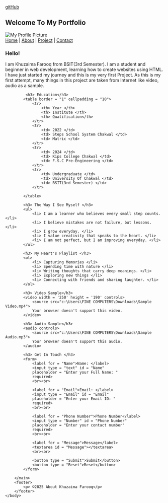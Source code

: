 <!Doctype html>
<html lang ="en">
    <head>
        <meta charset = "UTF-8">
        <title>
            My Portfolio
        </title>
    </head>
    <body>
        <a href = "https://github.com/khuzaimafarooq343/About-Me-.git">gitHub</a>
        <h2> Welcome To My Portfolio</h2>
        <img src="e:\my profile.jpg" alt = "My Profile Picture">
        <nav>
            <a href = "index.html">Home</a> |
            <a href = "about.html">About</a> |
            <a href = "project.html">Project</a> |
            <a href = "contact.html">Contact</a>
        </nav>
        <main>
            <h3> Hello! </h3>
            <p> I am Khuzaima Farooq from BSIT(3rd Semester). 
                I am a student and beginner in web development, learning how to create websites using HTML.
                I have just started my journey and this is my very first Project.
                As this is my first attempt, many things in this project are taken from Internet
                like video, audio as a sample.
             </p>

             <h3> Education</h3>
            <table border = "1" cellpadding = "10">
                <tr> 
                    <th> Year </th>
                    <th> Institute </th>
                    <th> Qualification</th>
                </tr>
                <tr>
                    <td> 2022 </td>
                    <td> Steps School System Chakwal </td>
                    <td> Matric </td>
                </tr>
                <tr>
                    <td> 2024 </td>
                    <td> Kips College Chakwal </td>
                    <td> F.S.C Pre-Engineering </td>
                </tr>
                <tr>
                    <td> Undergraduate </td>
                    <td> University Of Chakwal </td>
                    <td> BSIT(3rd Semester) </td>
                </tr>

            </table>

            <h3> The Way I See Myself </h3>
            <ul>
                <li> I am a learner who believes every small step counts. </li>
                <li> I believe mistakes are not failure, but lessons. </li>
                <li> I grow everyday. </li>
                <li> I value creativity that speaks to the heart. </li>
                <li> I am not perfect, but I am improving everyday. </li>
            </ul>

            <h3> My Heart's Playlist </h3>
            <ol>
                <li> Capturing Memories </li>
                <li> Spending time with nature </li>
                <li> Writing thoughts that carry deep meanings. </li>
                <li> Exploring new things </li>
                <li> Connecting with friends and sharing laughter. </li>
            </ol>

            <h3> Video Sample</h3>
            <video width = '250' height = '190' controls>
                <source src="c:\Users\FINE COMPUTERS\Downloads\Sample Video.mp4">
                Your browser doesn't support this video.
            </video>

            <h3> Audio Sample</h3>
            <audio controls>
                <source src="c:\Users\FINE COMPUTERS\Downloads\Sample Audio.mp3">
                Your browser doesn't support this audio.
            </audio>

            <h3> Get In Touch </h3>
            <form> 
                <label for = "Name">Name: </label> 
                <input type = "text" id = "Name"
                placeholder = "Enter your Full Name: "
                required>
                <br><br>

                <label for = "Email">Email: </label>
                <input type = "Email" id = "Email"
                placeholder = "Enter your Email ID: "
                required> 
                <br><br>

                <label for = "Phone Number">Phone Number</label>
                <input type = "Number" id = "Phone Number"
                placeholder = "Enter your contact number"
                required>
                <br><br>

                <label for = "Message">Message</label>
                <textarea id = "Message"></textarea>
                <br><br>

                <button type = "Submit">Submit</button>
                <button type = "Reset">Reset</button>
            </form>

        </main>
        <footer>
            <p> ©2025 About Khuzaima Farooq</p>
        </footer>
    </body>
</html>
